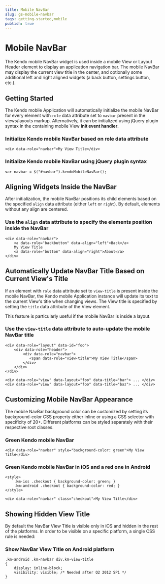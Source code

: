 ```yaml
---
title: Mobile NavBar
slug: gs-mobile-navbar
tags: getting-started,mobile
publish: true
---
```


# Mobile NavBar

The Kendo mobile NavBar widget is used inside a mobile View or Layout Header element to display an application navigation bar.
The mobile NavBar may display the current view title in the center, and optionally some additional left and right aligned widgets (a back button, settings button, etc.).

## Getting Started

The Kendo mobile Application will automatically initialize the mobile NavBar for every element with `role` data attribute set to `navbar` present in the views/layouts markup.
Alternatively, it can be initialized using jQuery plugin syntax in the containing mobile View **init event handler**.

### Initialize Kendo mobile NavBar based on role data attribute

    <div data-role="navbar">My View Title</div>

### Initialize Kendo mobile NavBar using jQuery plugin syntax

    var navbar = $("#navbar").kendoMobileNavBar();

## Aligning Widgets Inside the NavBar

After initialization, the mobile NavBar positions its child elements based on the specified `align` data attribute (either `left` or `right`).
By default, elements without any align are centered.

### Use the `align` data attribute to specify the elements position inside the NavBar

    <div data-role="navbar">
        <a data-role="backbutton" data-align="left">Back</a>
        My View Title
        <a data-role="button" data-align="right">About</a>
    </div>

## Automatically Update NavBar Title Based on Current View's Title

If an element with `role` data attribute set to `view-title` is present inside the mobile NavBar,
the Kendo mobile Application instance will update its text to the current View's title when changing views.
The View title is specified by setting the `title` data attribute of the View element.

This feature is particularly useful if the mobile NavBar is inside a layout.

### Use the `view-title` data attribute to auto-update the mobile NavBar title

    <div data-role="layout" data-id="foo">
        <div data-role="header">
            <div data-role="navbar">
               <span data-role="view-title">My View Title</span>
            </div>
        </div>
    </div>

    <div data-role="view" data-layout="foo" data-title="bar"> ... </div>
    <div data-role="view" data-layout="foo" data-title="baz"> ... </div>

## Customizing Mobile NavBar Appearance

The mobile NavBar background color can be customized by setting its background-color CSS property either inline or using a CSS selector with specificity of 20+.
Different platforms can be styled separately with their respective root classes.

### Green Kendo mobile NavBar

    <div data-role="navbar" style="background-color: green">My View Title</div>

### Green Kendo mobile NavBar in iOS and a red one in Android

    <style>
        .km-ios .checkout { background-color: green; }
        .km-android .checkout { background-color: red; }
    </style>

    <div data-role="navbar" class="checkout">My View Title</div>

## Showing Hidden View Title

By default the NavBar View Title is visible only in iOS and hidden in the rest of the platforms. In order to be visible on a specific platform, a single CSS rule is needed:

### Show NavBar View Title on Android platform

    .km-android .km-navbar div.km-view-title
    {
        display: inline-block;
        visibility: visible; /* Needed after Q2 2012 SP1 */
    }
